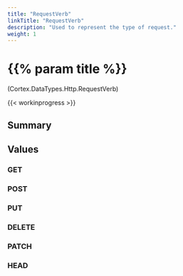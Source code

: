 ```yaml
---
title: "RequestVerb"
linkTitle: "RequestVerb"
description: "Used to represent the type of request."
weight: 1
---
```


# {{% param title %}}

<p class="namespace">(Cortex.DataTypes.Http.RequestVerb)</p>

{{< workinprogress >}}

## Summary

## Values

### GET

### POST

### PUT

### DELETE

### PATCH

### HEAD
